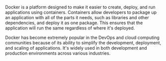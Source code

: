 Docker is a platform designed to make it easier to create, deploy, and run applications using containers. Containers allow developers to package up an application with all of the parts it needs, such as libraries and other dependencies, and deploy it as one package. This ensures that the application will run the same regardless of where it's deployed.

Docker has become extremely popular in the DevOps and cloud computing communities because of its ability to simplify the development, deployment, and scaling of applications. It's widely used in both development and production environments across various industries.
